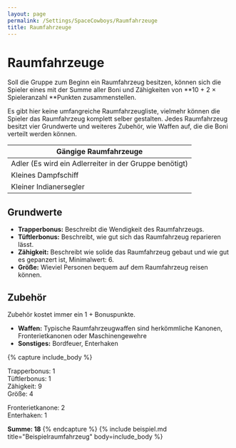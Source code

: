 ```yaml
---
layout: page
permalink: /Settings/SpaceCowboys/Raumfahrzeuge
title: Raumfahrzeuge
---
```


# Raumfahrzeuge

Soll die Gruppe zum Beginn ein Raumfahrzeug besitzen, können sich die Spieler eines mit der Summe aller Boni und Zähigkeiten von **10 + 2 &times; Spieleranzahl **Punkten zusammenstellen.

Es gibt hier keine umfangreiche Raumfahrzeugliste, vielmehr können die Spieler das Raumfahrzeug komplett selber gestalten. Jedes Raumfahrzeug besitzt vier Grundwerte und weiteres Zubehör, wie Waffen auf, die die Boni verteilt werden können.

<table>
<tbody>
<tr><th>Gängige Raumfahrzeuge</th></tr>
</tbody>
<tbody>
<tr><td>Adler (Es wird ein Adlerreiter in der Gruppe benötigt)</td></tr>
<tr><td>Kleines Dampfschiff</td></tr>
<tr><td>Kleiner Indianersegler</td></tr>
</tbody>
</table>

## Grundwerte

- **Trapperbonus:** Beschreibt die Wendigkeit des Raumfahrzeugs.
- **Tüftlerbonus:** Beschreibt, wie gut sich das Raumfahrzeug reparieren lässt.
- **Zähigkeit:** Beschreibt wie solide das Raumfahrzeug gebaut und wie gut es gepanzert ist, Minimalwert: 6.
- **Größe:** Wieviel Personen bequem auf dem Raumfahrzeug reisen können.

## Zubehör

Zubehör kostet immer ein 1 + Bonuspunkte.

- **Waffen:** Typische Raumfahrzeugwaffen sind herkömmliche Kanonen, Fronterietkanonen oder Maschinengewehre
- **Sonstiges:** Bordfeuer, Enterhaken

{% capture include_body %}

Trapperbonus: 1<br/>
Tüftlerbonus: 1<br/>
Zähigkeit: 9<br/>
Größe: 4


Fronterietkanone: 2<br/>
Enterhaken: 1

**Summe: 18**
{% endcapture %}
{% include beispiel.md title="Beispielraumfahrzeug" body=include_body %}
